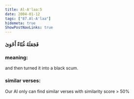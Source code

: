 ```yaml
---
title: Al-A'laa:5
date: 2004-01-12
tags: ["87.Al-A'laa"]
hidemeta: true 
ShowPostNavLinks: true 
---
```

### فَجَعَلَهُ غُثَاءً أَحْوَىٰ
### meaning: 
and then turned it into a black scum.
### similar verses: 

Our AI only can find similar verses with similarity score > 50% 




